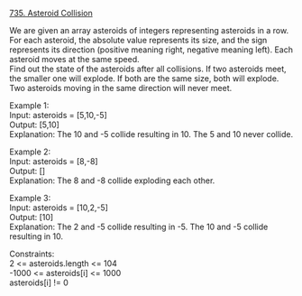 [735. Asteroid Collision](https://leetcode.com/problems/asteroid-collision/)



We are given an array asteroids of integers representing asteroids in a row.        
For each asteroid, the absolute value represents its size, and the sign represents its direction (positive meaning right, negative meaning left). Each asteroid moves at the same speed.      
Find out the state of the asteroids after all collisions. If two asteroids meet, the smaller one will explode. If both are the same size, both will explode. Two asteroids moving in the same direction will never meet.       

Example 1:     
Input: asteroids = [5,10,-5]         
Output: [5,10]         
Explanation: The 10 and -5 collide resulting in 10. The 5 and 10 never collide.        

Example 2:        
Input: asteroids = [8,-8]        
Output: []            
Explanation: The 8 and -8 collide exploding each other.        

Example 3:         
Input: asteroids = [10,2,-5]         
Output: [10]           
Explanation: The 2 and -5 collide resulting in -5. The 10 and -5 collide resulting in 10.        

Constraints:       
2 <= asteroids.length <= 104        
-1000 <= asteroids[i] <= 1000        
asteroids[i] != 0     
